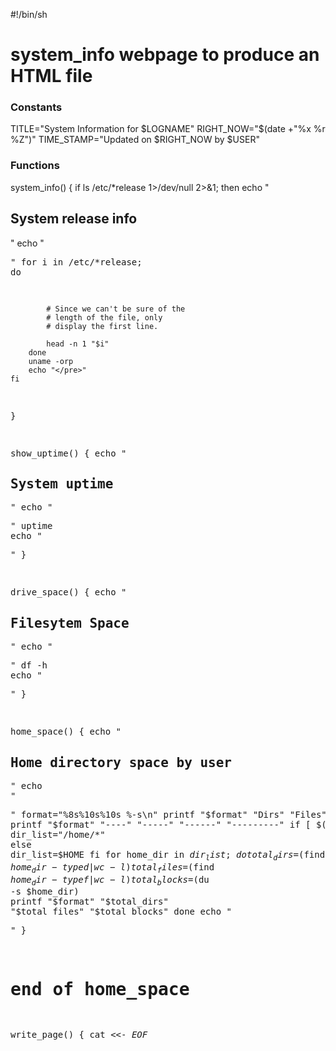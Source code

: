 #!/bin/sh

# system_info webpage to produce an HTML file

### Constants

TITLE="System Information for $LOGNAME"
RIGHT_NOW="$(date +"%x %r %Z")"
TIME_STAMP="Updated on $RIGHT_NOW by $USER"

### Functions

system_info()
{
    if ls /etc/*release 1>/dev/null 2>&1; then
        echo "<h2>System release info</h2>"
        echo "<pre>"
        for i in /etc/*release; do

            # Since we can't be sure of the
            # length of the file, only
            # display the first line.

            head -n 1 "$i"
        done
        uname -orp
        echo "</pre>"
    fi

}

show_uptime()
{
    echo "<h2>System uptime</h2>"
    echo "<pre>"
    uptime
    echo "</pre>"
}

drive_space()
{
    echo "<h2>Filesytem Space</h2>"
    echo "<pre>"
    df -h
    echo "</pre>"
}

home_space()
{
    echo "<h2>Home directory space by user</h2>"
    echo "<pre>"
    format="%8s%10s%10s   %-s\n"
    printf "$format" "Dirs" "Files" "Blocks" "Directory"
    printf "$format" "----" "-----" "------" "---------"
    if [ $(id -u) = "0" ]; then
        dir_list="/home/*"
    else
        dir_list=$HOME
    fi
    for home_dir in $dir_list; do
        total_dirs=$(find $home_dir -type d | wc -l)
        total_files=$(find $home_dir -type f | wc -l)
        total_blocks=$(du -s $home_dir)
        printf "$format" "$total_dirs" "$total_files" "$total_blocks"
    done
    echo "</pre>"
} 
# end of home_space 

write_page()
{
    cat <<- _EOF_
    <html>
        <head>
        <title>$TITLE</title>
        </head>
        <body>
        <h1>$TITLE</h1>
        <p>$TIME_STAMP</p>
        $(system_info)
        $(show_uptime)
        $(drive_space)
        $(home_space)
        </body>
    </html>
_EOF_
}

usage()
{
    echo "usage: sysinfo_page [[[-f file ] [-i]] | [-h]]"
}

### Main

interactive=
filename=~/sysinfo_page.html

while [ "$1" != "" ]; do
    case $1 in
        -f | --file )           shift
                                filename=$1
                                ;;
        -i | --interactive )    interactive=1
                                ;;
        -h | --help )           usage
                                exit
                                ;;
        * )                     usage
                                exit 1
    esac
    shift
done

# Test code to verify command line processing
# Im not entirely sure of lines 96 to 103

if [ "$interactive" = "1" ]; then
   echo "interactive is on"
else
   echo "interactive is off"
fi
echo "output file = $filename"

if [ "$interactive" = "1" ]; then

    response=

    read -p "Enter name of output file [$filename] > " response
    if [ -n "$response" ]; then
        filename="$response"
    fi

    if [ -f $filename ]; then
        echo -n "Output file exists. Overwrite? (y/n) > "
        read response
        if [ "$response" != "y" ]; then
            echo "Exiting program."
            exit 1
        fi
    fi
fi


# Write page (comment out untill testing is complete)

write_page > $filename